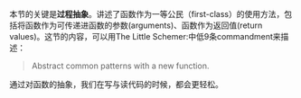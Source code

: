 
本节的关键是**过程抽象**。讲述了函数作为一等公民（first-class）的使用方法，包括将函数作为可传递进函数的参数(arguments)、函数作为返回值(return values)。这节的内容，可以用The Little Schemer:中低9条commandment来描述：
> Abstract common patterns with a new func­tion.

通过对函数的抽象，我们在写与读代码的时候，都会更轻松。